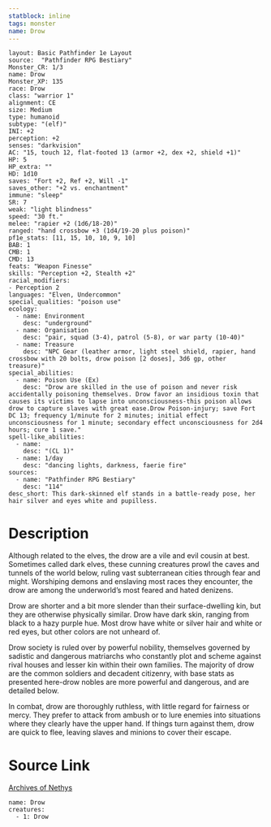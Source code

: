 ```yaml
---
statblock: inline
tags: monster
name: Drow
---
```

```statblock
layout: Basic Pathfinder 1e Layout
source:  "Pathfinder RPG Bestiary"
Monster_CR: 1/3
name: Drow
Monster_XP: 135
race: Drow
class: "warrior 1"
alignment: CE
size: Medium
type: humanoid
subtype: "(elf)"
INI: +2
perception: +2
senses: "darkvision"
AC: "15, touch 12, flat-footed 13 (armor +2, dex +2, shield +1)"
HP: 5
HP_extra: ""
HD: 1d10
saves: "Fort +2, Ref +2, Will -1"
saves_other: "+2 vs. enchantment"
immune: "sleep"
SR: 7
weak: "light blindness"
speed: "30 ft."
melee: "rapier +2 (1d6/18-20)"
ranged: "hand crossbow +3 (1d4/19-20 plus poison)"
pf1e_stats: [11, 15, 10, 10, 9, 10]
BAB: 1
CMB: 1
CMD: 13
feats: "Weapon Finesse"
skills: "Perception +2, Stealth +2"
racial_modifiers:
- Perception 2
languages: "Elven, Undercommon"
special_qualities: "poison use"
ecology:
  - name: Environment
    desc: "underground"
  - name: Organisation
    desc: "pair, squad (3-4), patrol (5-8), or war party (10-40)"
  - name: Treasure
    desc: "NPC Gear (leather armor, light steel shield, rapier, hand crossbow with 20 bolts, drow poison [2 doses], 3d6 gp, other treasure)"
special_abilities:
  - name: Poison Use (Ex)
    desc: "Drow are skilled in the use of poison and never risk accidentally poisoning themselves. Drow favor an insidious toxin that causes its victims to lapse into unconsciousness-this poison allows drow to capture slaves with great ease.Drow Poison-injury; save Fort DC 13; frequency 1/minute for 2 minutes; initial effect unconsciousness for 1 minute; secondary effect unconsciousness for 2d4 hours; cure 1 save."
spell-like_abilities:
  - name:
    desc: "(CL 1)"
  - name: 1/day
    desc: "dancing lights, darkness, faerie fire"
sources:
  - name: "Pathfinder RPG Bestiary"
    desc: "114"
desc_short: This dark-skinned elf stands in a battle-ready pose, her hair silver and eyes white and pupilless.
```
# Description
Although related to the elves, the drow are a vile and evil cousin at best. Sometimes called dark elves, these cunning creatures prowl the caves and tunnels of the world below, ruling vast subterranean cities through fear and might. Worshiping demons and enslaving most races they encounter, the drow are among the underworld’s most feared and hated denizens.

Drow are shorter and a bit more slender than their surface-dwelling kin, but they are otherwise physically similar. Drow have dark skin, ranging from black to a hazy purple hue. Most drow have white or silver hair and white or red eyes, but other colors are not unheard of.

Drow society is ruled over by powerful nobility, themselves governed by sadistic and dangerous matriarchs who constantly plot and scheme against rival houses and lesser kin within their own families. The majority of drow are the common soldiers and decadent citizenry, with base stats as presented here-drow nobles are more powerful and dangerous, and are detailed below.

In combat, drow are thoroughly ruthless, with little regard for fairness or mercy. They prefer to attack from ambush or to lure enemies into situations where they clearly have the upper hand. If things turn against them, drow are quick to flee, leaving slaves and minions to cover their escape.
# Source Link
[Archives of Nethys](https://aonprd.com/MonsterDisplay.aspx?ItemName=Drow)
```encounter-table
name: Drow
creatures:
  - 1: Drow
```
